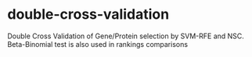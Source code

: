# double-cross-validation
Double Cross Validation of Gene/Protein selection by SVM-RFE and NSC. Beta-Binomial test is also used in rankings comparisons
